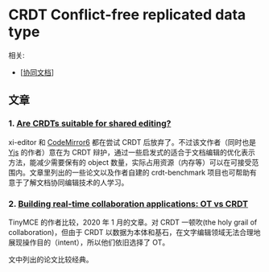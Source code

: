 CRDT Conflict-free replicated data type
===

相关:

- [[协同文档]]

## 文章

### 1. [Are CRDTs suitable for shared editing?](https://blog.kevinjahns.de/are-crdts-suitable-for-shared-editing/)

xi-editor 和 [CodeMirror6](https://marijnhaverbeke.nl/blog/collaborative-editing-cm.html) 都在尝试 CRDT 后放弃了。不过该文作者（同时也是 [Yjs](https://docs.yjs.dev/) 的作者）意在为 CRDT 辩护，通过一些启发式的适合于文档编辑的优化表示方法，能减少需要保有的 object 数量，实际占用资源（内存等）可以在可接受范围内。文章里列出的一些论文以及作者自建的 crdt-benchmark 项目也可帮助有意于了解文档协同编辑技术的人学习。

### 2. [Building real-time collaboration applications: OT vs CRDT](https://www.tiny.cloud/blog/real-time-collaboration-ot-vs-crdt/)

TinyMCE 的作者比较，2020 年 1 月的文章。对 CRDT 一顿吹(the holy grail of collaboration)，但由于 CRDT 以数据为本体和基石，在文字编辑领域无法合理地展现操作目的（intent），所以他们依旧选择了 OT。

文中列出的论文比较经典。

[协同文档]: 协同文档 "协同文档"